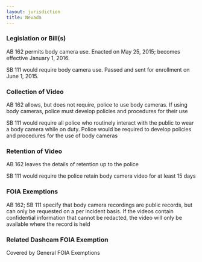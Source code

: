 ```yaml
---
layout: jurisdiction
title: Nevada
---
```


### Legislation or Bill(s)

AB 162
permits body camera use. Enacted on May 25, 2015; becomes effective January 1, 2016.

SB 111
would require body camera use. Passed and sent for enrollment on June 1, 2015.

### Collection of Video

AB 162 allows, but does not require, police to use body cameras.  If using body cameras, police must develop policies and procedures for their use 

SB 111 would require all police who routinely interact with the public to wear a body camera while on duty.  Police would be required to develop policies and procedures for the use of body cameras


### Retention of Video

AB 162 leaves the details of retention up to the police

SB 111 would require the police retain body camera video for at least 15 days

### FOIA Exemptions


AB 162; SB 111 specify that body camera recordings are public records, but can only be requested on a per incident basis.  If the videos contain confidential information that cannot be redacted, the video will only be available where the record is held

### Related Dashcam FOIA Exemption

Covered by General FOIA Exemptions
